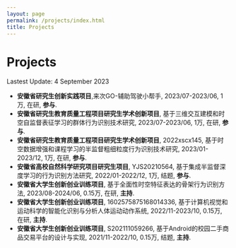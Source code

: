 ```yaml
---
layout: page
permalink: /projects/index.html
title: Projects
---
```


# Projects

Lastest Update: 4 September 2023&nbsp; 

- **安徽省研究生创新实践项目**,来次GO-辅助驾驶小帮手, 2023/07-2023/06, 1万, 在研, **参与**.
- **安徽省研究生教育质量工程项目研究生学术创新项目**, 基于三维交互建模和时空自监督表征学习的群体行为识别技术研究, 2023/07-2023/06, 1万, 在研, **参与**.
- **安徽省研究生教育质量工程项目研究生学术创新项目**, 2022xscx145, 基于时空数据增强和课程学习的半监督粗细粒度行为识别技术研究, 2023/01-2023/12, 1万, 在研, **参与**.
- **安徽省高校自然科学研究项目研究生项目**, YJS20210564, 基于集成半监督深度学习的行为识别方法研究, 2022/01-2022/12, 1万, 结题, **参与**.
- **安徽省大学生创新创业训练项目**, 基于全面性时空特征表达的骨架行为识别方法, 2023/08-2024/06, 0.15万, 在研, **主持**.
- **安徽省大学生创新创业训练项目**, 1602575875168014336, 基于计算机视觉和运动科学的智能化识别与分析人体运动动作系统, 2022/11-2023/10, 0.15万, 在研, **主持**.
- **安徽省大学生创新创业训练项目**, S202111059266, 基于Android的校园二手商品交易平台的设计与实现, 2021/11-2022/10, 0.15万, 结题, **主持**.

